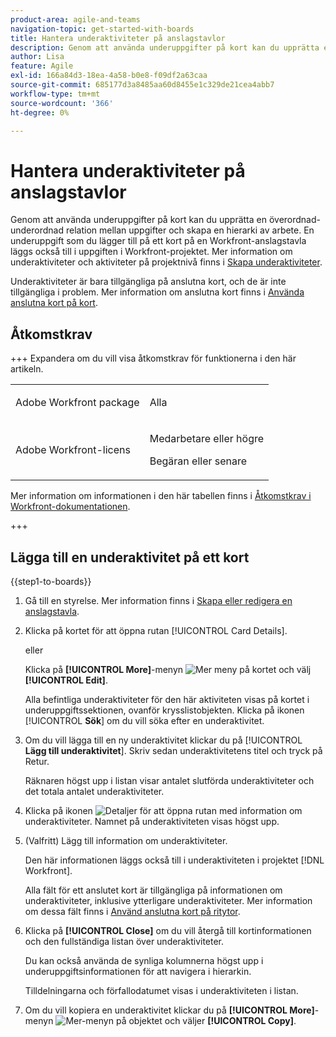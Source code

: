 ```yaml
---
product-area: agile-and-teams
navigation-topic: get-started-with-boards
title: Hantera underaktiviteter på anslagstavlor
description: Genom att använda underuppgifter på kort kan du upprätta en överordnad-underordnad relation mellan uppgifter och skapa en hierarki av arbete.
author: Lisa
feature: Agile
exl-id: 166a84d3-18ea-4a58-b0e8-f09df2a63caa
source-git-commit: 685177d3a8485aa60d8455e1c329de21cea4abb7
workflow-type: tm+mt
source-wordcount: '366'
ht-degree: 0%

---
```


# Hantera underaktiviteter på anslagstavlor

Genom att använda underuppgifter på kort kan du upprätta en överordnad-underordnad relation mellan uppgifter och skapa en hierarki av arbete. En underuppgift som du lägger till på ett kort på en Workfront-anslagstavla läggs också till i uppgiften i Workfront-projektet. Mer information om underaktiviteter och aktiviteter på projektnivå finns i [Skapa underaktiviteter](/help/quicksilver/manage-work/tasks/create-tasks/create-subtasks.md).

Underaktiviteter är bara tillgängliga på anslutna kort, och de är inte tillgängliga i problem. Mer information om anslutna kort finns i [Använda anslutna kort på kort](/help/quicksilver/agile/get-started-with-boards/connected-cards.md).

## Åtkomstkrav

+++ Expandera om du vill visa åtkomstkrav för funktionerna i den här artikeln.

<table style="table-layout:auto"> 
 <col> 
 <col> 
 <tbody> 
  <tr> 
   <td role="rowheader">Adobe Workfront package</td> 
   <td> <p>Alla</p> </td> 
  </tr> 
  <tr> 
   <td role="rowheader">Adobe Workfront-licens</td> 
   <td> 
   <p>Medarbetare eller högre</p> 
   <p>Begäran eller senare</p>
   </td> 
  </tr>  
 </tbody> 
</table>

Mer information om informationen i den här tabellen finns i [Åtkomstkrav i Workfront-dokumentationen](/help/quicksilver/administration-and-setup/add-users/access-levels-and-object-permissions/access-level-requirements-in-documentation.md).

+++

## Lägga till en underaktivitet på ett kort

{{step1-to-boards}}

1. Gå till en styrelse. Mer information finns i [Skapa eller redigera en anslagstavla](../../agile/get-started-with-boards/create-edit-board.md).
1. Klicka på kortet för att öppna rutan [!UICONTROL Card Details].

   eller

   Klicka på **[!UICONTROL More]**-menyn ![Mer meny](assets/more-icon-spectrum.png) på kortet och välj **[!UICONTROL Edit]**.

   Alla befintliga underaktiviteter för den här aktiviteten visas på kortet i underuppgiftssektionen, ovanför krysslistobjekten. Klicka på ikonen [!UICONTROL **Sök**] om du vill söka efter en underaktivitet.

1. Om du vill lägga till en ny underaktivitet klickar du på [!UICONTROL **Lägg till underaktivitet**]. Skriv sedan underaktivitetens titel och tryck på Retur.

   Räknaren högst upp i listan visar antalet slutförda underaktiviteter och det totala antalet underaktiviteter.

1. Klicka på ikonen ![Detaljer](assets/checklist-chevron.png) för att öppna rutan med information om underaktiviteter. Namnet på underaktiviteten visas högst upp.
1. (Valfritt) Lägg till information om underaktiviteter.

   Den här informationen läggs också till i underaktiviteten i projektet [!DNL Workfront].

   Alla fält för ett anslutet kort är tillgängliga på informationen om underaktiviteter, inklusive ytterligare underaktiviteter. Mer information om dessa fält finns i [Använd anslutna kort på ritytor](/help/quicksilver/agile/get-started-with-boards/connected-cards.md).

1. Klicka på **[!UICONTROL Close]** om du vill återgå till kortinformationen och den fullständiga listan över underaktiviteter.

   Du kan också använda de synliga kolumnerna högst upp i underuppgiftsinformationen för att navigera i hierarkin.

   Tilldelningarna och förfallodatumet visas i underaktiviteten i listan.

1. Om du vill kopiera en underaktivitet klickar du på **[!UICONTROL More]**-menyn ![Mer-menyn](assets/more-icon-spectrum.png) på objektet och väljer **[!UICONTROL Copy]**.
